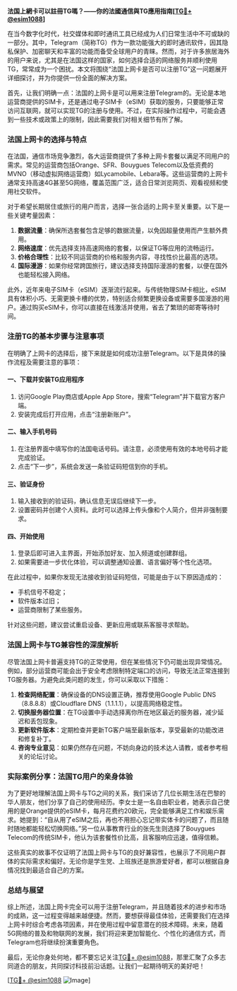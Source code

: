 **法国上網卡可以註冊TG嗎？——你的法國通信與TG應用指南[[TG💪+ @esim1088](https://t.me/s/esim1088)]**

在当今数字化时代，社交媒体和即时通讯工具已经成为人们日常生活中不可或缺的一部分。其中，Telegram（简称TG）作为一款功能强大的即时通讯软件，因其隐私保护、加密聊天和丰富的功能而备受全球用户的青睐。然而，对于许多旅居海外的用户来说，尤其是在法国这样的国家，如何选择合适的网络服务并顺利使用TG，常常成为一个困扰。本文将围绕“法国上网卡是否可以注册TG”这一问题展开详细探讨，并为你提供一份全面的解决方案。

首先，让我们明确一点：法国的上网卡是可以用来注册Telegram的。无论是本地运营商提供的SIM卡，还是通过电子SIM卡（eSIM）获取的服务，只要能够正常访问互联网，就可以实现TG的注册与使用。不过，在实际操作过程中，可能会遇到一些技术或政策上的限制，因此需要我们对相关细节有所了解。

### 法国上网卡的选择与特点

在法国，通信市场竞争激烈，各大运营商提供了多种上网卡套餐以满足不同用户的需求。常见的运营商包括Orange、SFR、Bouygues Telecom以及低资费的MVNO（移动虚拟网络运营商）如Lycamobile、Lebara等。这些运营商的上网卡通常支持高速4G甚至5G网络，覆盖范围广泛，适合日常浏览网页、观看视频和使用社交软件。

对于希望长期居住或旅行的用户而言，选择一张合适的上网卡至关重要。以下是一些关键考量因素：

1. **数据流量**：确保所选套餐包含足够的数据流量，以免因超量使用而产生额外费用。
2. **网络速度**：优先选择支持高速网络的套餐，以保证TG等应用的流畅运行。
3. **价格合理性**：比较不同运营商的价格和服务内容，寻找性价比最高的选项。
4. **国际漫游**：如果你经常跨国旅行，建议选择支持国际漫游的套餐，以便在国外也能轻松接入网络。

此外，近年来电子SIM卡（eSIM）逐渐流行起来。与传统物理SIM卡相比，eSIM具有体积小巧、无需更换卡槽的优势，特别适合频繁更换设备或需要多国漫游的用户。通过购买eSIM卡，你可以直接在线激活并使用，省去了繁琐的邮寄等待时间。

### 注册TG的基本步骤与注意事项

在明确了上网卡的选择后，接下来就是如何成功注册Telegram。以下是具体的操作流程及需要注意的事项：

#### 一、下载并安装TG应用程序

1. 访问Google Play商店或Apple App Store，搜索“Telegram”并下载官方客户端。
2. 安装完成后打开应用，点击“注册新账户”。

#### 二、输入手机号码

1. 在注册界面中填写你的法国电话号码。请注意，必须使用有效的本地号码才能完成验证。
2. 点击“下一步”，系统会发送一条验证码短信到你的手机。

#### 三、验证身份

1. 输入接收到的验证码，确认信息无误后继续下一步。
2. 设置密码并创建个人资料。此时可以选择上传头像和个人简介，但并非强制要求。

#### 四、开始使用

1. 登录后即可进入主界面，开始添加好友、加入频道或创建群组。
2. 如果需要进一步优化体验，可以调整通知设置、语言偏好等个性化选项。

在此过程中，如果你发现无法接收到验证码短信，可能是由于以下原因造成的：

- 手机信号不稳定；
- 软件版本过旧；
- 运营商限制了某些服务。

针对这些问题，建议尝试重启设备、更新应用或联系客服寻求帮助。

### 法国上网卡与TG兼容性的深度解析

尽管法国上网卡普遍支持TG的正常使用，但在某些情况下仍可能出现异常情况。例如，部分运营商可能会出于安全考虑限制特定端口的访问，导致无法正常连接到TG服务器。为避免此类问题的发生，你可以采取以下措施：

1. **检查网络配置**：确保设备的DNS设置正确，推荐使用Google Public DNS（8.8.8.8）或Cloudflare DNS（1.1.1.1），以提高网络稳定性。
2. **切换服务器位置**：在TG设置中手动选择离你所在地区最近的服务器，减少延迟和丢包现象。
3. **更新软件版本**：定期检查并更新TG客户端至最新版本，享受最新的功能改进和修复补丁。
4. **咨询专业意见**：如果仍然存在问题，不妨向身边的技术达人请教，或者参考相关的论坛讨论。

### 实际案例分享：法国TG用户的亲身体验

为了更好地理解法国上网卡与TG之间的关系，我们采访了几位长期生活在巴黎的华人朋友，他们分享了自己的使用经历。李女士是一名自由职业者，她表示自己使用的是Orange提供的eSIM卡，每月花费约20欧元，完全能够满足工作和娱乐需求。她提到：“自从用了eSIM之后，再也不用担心忘记带实体卡的问题了，而且随时随地都能轻松切换网络。”另一位从事教育行业的张先生则选择了Bouygues Telecom的传统SIM卡，他认为该套餐性价比高，且客服响应迅速，值得信赖。

这些真实的故事不仅证明了法国上网卡与TG的良好兼容性，也展示了不同用户群体的实际需求和偏好。无论你是学生党、上班族还是旅游爱好者，都可以根据自身情况找到最适合自己的方案。

### 总结与展望

综上所述，法国上网卡完全可以用于注册Telegram，并且随着技术的进步和市场的成熟，这一过程变得越来越便捷。然而，要想获得最佳体验，还需要我们在选择上网卡时综合考虑各项因素，并在使用过程中留意潜在的技术障碍。未来，随着5G网络的普及和物联网的发展，我们将迎来更加智能化、个性化的通信方式，而Telegram也将继续扮演重要角色。

最后，无论你身处何地，都不要忘记关注[TG💪+ @esim1088](https://t.me/s/esim1088)，那里汇聚了众多志同道合的朋友，共同探讨科技前沿话题。让我们一起期待明天的美好吧！

[[TG💪+ @esim1088](https://t.me/s/esim1088) ![Image](https://i.postimg.cc/4NQfJmqS/Snipaste-2025-05-13-00-14-12.png)]